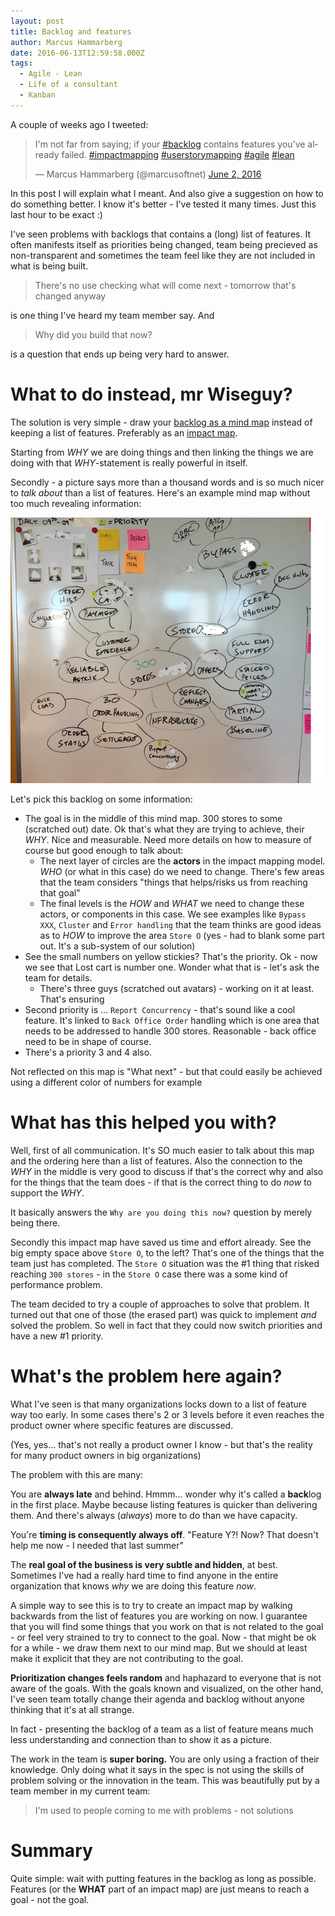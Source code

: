 ```yaml
---
layout: post
title: Backlog and features
author: Marcus Hammarberg
date: 2016-06-13T12:59:58.000Z
tags:
  - Agile - Lean
  - Life of a consultant
  - Kanban
---
```


A couple of weeks ago I tweeted:

<blockquote class="twitter-tweet" data-lang="en"><p lang="en" dir="ltr">I&#39;m not far from saying; if your <a href="https://twitter.com/hashtag/backlog?src=hash">#backlog</a> contains features you&#39;ve already failed. <a href="https://twitter.com/hashtag/impactmapping?src=hash">#impactmapping</a> <a href="https://twitter.com/hashtag/userstorymapping?src=hash">#userstorymapping</a> <a href="https://twitter.com/hashtag/agile?src=hash">#agile</a> <a href="https://twitter.com/hashtag/lean?src=hash">#lean</a></p>&mdash; Marcus Hammarberg (@marcusoftnet) <a href="https://twitter.com/marcusoftnet/status/738254736189718528">June 2, 2016</a></blockquote>
<script async src="//platform.twitter.com/widgets.js" charset="utf-8"></script>

In this post I will explain what I meant. And also give a suggestion on how to do something better. I know it's better - I've tested it many times. Just this last hour to be exact :)

<!-- excerpt-end -->

I've seen problems with backlogs that contains a (long) list of features. It often manifests itself as priorities being changed, team being precieved as non-transparent and sometimes the team feel like they are not included in what is being built.

>There's no use checking what will come next - tomorrow that's changed anyway

is one thing I've heard my team member say. And

>Why did you build that now?

is a question that ends up being very hard to answer.

# What to do instead, mr Wiseguy?

The solution is very simple - draw your [backlog as a mind map](http://www.marcusoft.net/2016/04/fear-of-loosing-important-things.html#backlog-as-a-mindmap) instead of keeping a list of features. Preferably as an [impact map](https://www.impactmapping.org/).

Starting from *WHY* we are doing things and then linking the things we are doing with that *WHY*-statement is really powerful in itself.

Secondly - a picture says more than a thousand words and is so much nicer to *talk about* than a list of features. Here's an example mind map without too much revealing information:

![Example backlog](/img/exampleMindMap.png)

Let's pick this backlog on some information:

* The goal is in the middle of this mind map. 300 stores to some (scratched out) date. Ok that's what they are trying to achieve, their *WHY*. Nice and measurable. Need more details on how to measure of course but good enough to talk about:
  * The next layer of circles are the **actors** in the impact mapping model. *WHO* (or what in this case) do we need to change. There's few areas that the team considers "things that helps/risks us from reaching that goal"
  * The final levels is the *HOW* and *WHAT* we need to change these actors, or components in this case. We see examples like `Bypass XXX`, `Cluster` and `Error handling` that the team thinks are good ideas as to *HOW* to improve the area `Store O` (yes - had to blank some part out. It's a sub-system of our solution)
* See the small numbers on yellow stickies? That's the priority. Ok - now we see that Lost cart is number one. Wonder what that is - let's ask the team for details.
  * There's three guys (scratched out avatars) - working on it at least. That's ensuring
* Second priority is ... `Report Concurrency` - that's sound like a cool feature. It's linked to `Back Office Order` handling which is one area that needs to be addressed to handle 300 stores. Reasonable - back office need to be in shape of course.
* There's a priority 3 and 4 also.

Not reflected on this map is "What next" - but that could easily be achieved using a different color of numbers for example

# What has this helped you with?

Well, first of all communication. It's SO much easier to talk about this map and the ordering here than a list of features. Also the connection to the *WHY* in the middle is very good to discuss if that's the correct why and also for the things that the team does - if that is the correct thing to do *now* to support the *WHY*.

It basically answers the `Why are you doing this now?` question by merely being there.

Secondly this impact map have saved us time and effort already. See the big empty space above `Store O`, to the left? That's one of the things that the team just has completed. The `Store O` situation was the #1 thing that risked reaching `300 stores` - in the `Store O` case there was a some kind of performance problem.

The team decided to try a couple of approaches to solve that problem. It turned out that one of those (the erased part) was quick to implement *and* solved the problem. So well in fact that they could now switch priorities and have a new #1 priority.

# What's the problem here again?

What I've seen is that many organizations locks down to a list of feature way too early. In some cases there's 2 or 3 levels before it even reaches the product owner where specific features are discussed.

(Yes, yes... that's not really a product owner I know - but that's the reality for many product owners in big organizations)

The problem with this are many:

You are **always late** and behind. Hmmm... wonder why it's called a **back**log in the first place. Maybe because listing features is quicker than delivering them. And there's always (*always*) more to do than we have capacity.

You're **timing is consequently always off**. "Feature Y?! Now? That doesn't help me now - I needed that last summer"

The **real goal of the business is very subtle and hidden**, at best. Sometimes I've had a really hard time to find anyone in the entire organization that knows *why* we are doing this feature *now*.

A simple way to see this is to try to create an impact map by walking backwards from the list of features you are working on now. I guarantee that you will find some things that you work on that is not related to the goal - or feel very strained to try to connect to the goal. Now - that might be ok for a while - we draw them next to our mind map. But we should at least make it explicit that they are not contributing to the goal.

**Prioritization changes feels random** and haphazard to everyone that is not aware of the goals. With the goals known and visualized, on the other hand, I've seen team totally change their agenda and backlog without anyone thinking that it's at all strange.

In fact - presenting the backlog of a team as a list of feature means much less understanding and connection than to show it as a picture.

The work in the team is **super boring.** You are only using a fraction of their knowledge. Only doing what it says in the spec is not using the skills of problem solving or the innovation in the team. This was beautifully put by a team member in my current team:

>I'm used to people coming to me with problems - not solutions

# Summary

Quite simple: wait with putting features in the backlog as long as possible. Features (or the **WHAT** part of an impact map) are just means to reach a goal - not the goal.
